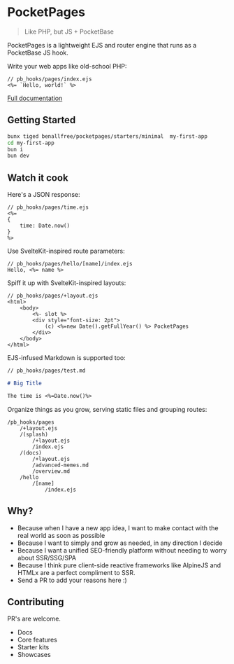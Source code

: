 # PocketPages

> Like PHP, but JS + PocketBase

PocketPages is a lightweight EJS and router engine that runs as a PocketBase JS hook.

Write your web apps like old-school PHP:

```ejs
// pb_hooks/pages/index.ejs
<%= `Hello, world!` %>
```

[Full documentation](https://pocketpages.dev/docs)

## Getting Started

```bash
bunx tiged benallfree/pocketpages/starters/minimal  my-first-app
cd my-first-app
bun i
bun dev
```

## Watch it cook

Here's a JSON response:

```ejs
// pb_hooks/pages/time.ejs
<%=
{
    time: Date.now()
}
%>
```

Use SvelteKit-inspired route parameters:

```ejs
// pb_hooks/pages/hello/[name]/index.ejs
Hello, <%= name %>
```

Spiff it up with SvelteKit-inspired layouts:

```ejs
// pb_hooks/pages/+layout.ejs
<html>
    <body>
        <%- slot %>
        <div style="font-size: 2pt">
            (c) <%=new Date().getFullYear() %> PocketPages
        </div>
    </body>
</html>
```

EJS-infused Markdown is supported too:

```md
// pb_hooks/pages/test.md

# Big Title

The time is <%=Date.now()%>
```

Organize things as you grow, serving static files and grouping routes:

```
/pb_hooks/pages
    /+layout.ejs
    /(splash)
        /+layout.ejs
        /index.ejs
    /(docs)
        /+layout.ejs
        /advanced-memes.md
        /overview.md
    /hello
        /[name]
            /index.ejs
```

## Why?

- Because when I have a new app idea, I want to make contact with the real world as soon as possible
- Because I want to simply and grow as needed, in any direction I decide
- Because I want a unified SEO-friendly platform without needing to worry about SSR/SSG/SPA
- Because I think pure client-side reactive frameworks like AlpineJS and HTMLx are a perfect compliment to SSR.
- Send a PR to add your reasons here :)

## Contributing

PR's are welcome.

- Docs
- Core features
- Starter kits
- Showcases
